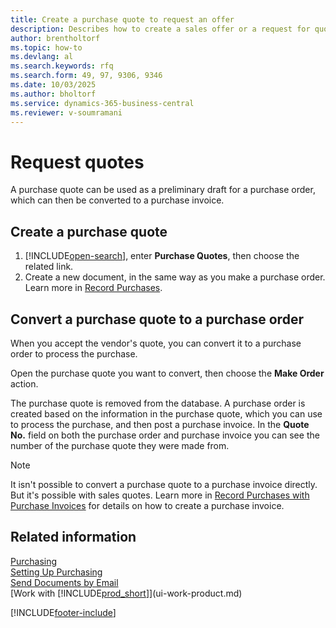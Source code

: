 ```yaml
---
title: Create a purchase quote to request an offer
description: Describes how to create a sales offer or a request for quote (RFQ) document to record your offer to a customer to sell products under certain terms.
author: brentholtorf
ms.topic: how-to
ms.devlang: al
ms.search.keywords: rfq
ms.search.form: 49, 97, 9306, 9346
ms.date: 10/03/2025
ms.author: bholtorf
ms.service: dynamics-365-business-central
ms.reviewer: v-soumramani
---
```


# Request quotes

A purchase quote can be used as a preliminary draft for a purchase order, which can then be converted to a purchase invoice.

## Create a purchase quote

1. [!INCLUDE[open-search](includes/open-search.md)], enter **Purchase Quotes**, then choose the related link.
2. Create a new document, in the same way as you make a purchase order. Learn more in [Record Purchases](purchasing-how-record-purchases.md).

## Convert a purchase quote to a purchase order

When you accept the vendor's quote, you can convert it to a purchase order to process the purchase.

Open the purchase quote you want to convert, then choose the **Make Order** action.

The purchase quote is removed from the database. A purchase order is created based on the information in the purchase quote, which you can use to process the purchase, and then post a purchase invoice. In the **Quote No.** field on both the purchase order and purchase invoice you can see the number of the purchase quote they were made from.

> [!NOTE]
> It isn't possible to convert a purchase quote to a purchase invoice directly. But it's possible with sales quotes. Learn more in [Record Purchases with Purchase Invoices](purchasing-how-record-purchases.md) for details on how to create a purchase invoice.

## Related information

[Purchasing](purchasing-manage-purchasing.md)  
[Setting Up Purchasing](purchasing-setup-purchasing.md)  
[Send Documents by Email](ui-how-send-documents-email.md)  
[Work with [!INCLUDE[prod_short](includes/prod_short.md)]](ui-work-product.md)  

[!INCLUDE[footer-include](includes/footer-banner.md)]

